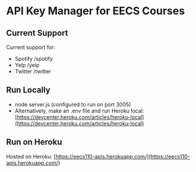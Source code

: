# API Key Manager for EECS Courses

## Current Support
Current support for:
* Spotify /spotify
* Yelp /yelp
* Twitter /twitter

## Run Locally
* node server.js (configured to run on port 3005)
* Alternatively, make an .env file and run Heroku local:<br>[https://devcenter.heroku.com/articles/heroku-local](https://devcenter.heroku.com/articles/heroku-local)

## Run on Heroku

Hosted on Heroku: [https://eecs110-apis.herokuapp.com/](https://eecs110-apis.herokuapp.com/)

